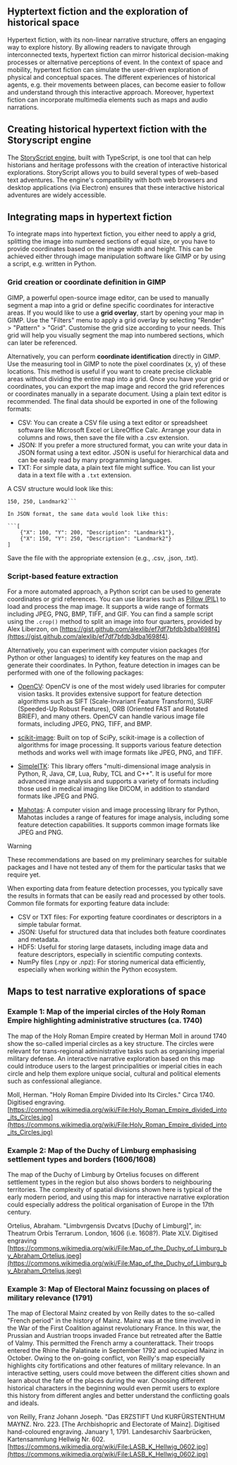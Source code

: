 ## Hyptertext fiction and the exploration of historical space

Hypertext fiction, with its non-linear narrative structure, offers an engaging way to explore history.
By allowing readers to navigate through interconnected texts, hypertext fiction can mirror historical decision-making processes or alternative perceptions of event.
In the context of space and mobility, hypertext fiction can simulate the user-driven exploration of physical and conceptual spaces. The different experiences of historical agents,
e.g. their movements between places, can become easier to follow and understand through this interactive approach. Moreover, hypertext fiction can incorporate multimedia elements
such as maps and audio narrations.

## Creating historical hypertext fiction with the Storyscript engine

The [StoryScript engine](https://github.com/StrixIT/StoryScript), built with TypeScript, is one tool that can help historians and heritage professons with the creation of interactive historical explorations.
StoryScript allows you to build several types of web-based text adventures. The engine's compatibility with both web browsers and desktop applications (via Electron)
ensures that these interactive historical adventures are widely accessible.

## Integrating maps in hypertext fiction

To integrate maps into hypertext fiction, you either need to apply a grid, splitting the image into numbered sections of equal size,
or you have to provide coordinates based on the image width and height. This can be achieved either through image manipulation software like GIMP
or by using a script, e.g. written in Python.

### Grid creation or coordinate definition in GIMP

GIMP, a powerful open-source image editor, can be used to manually segment a map into a grid or define specific coordinates for interactive areas.
If you would like to use a **grid overlay**, start by opening your map in GIMP. Use the "Filters" menu to apply a grid overlay by selecting "Render" > "Pattern" > "Grid".
Customise the grid size according to your needs. This grid will help you visually segment the map into numbered sections, which can later be referenced.

Alternatively, you can perform **coordinate identification** directly in GIMP. Use the measuring tool in GIMP to note the pixel coordinates (x, y) of these locations. 
This method is useful if you want to create precise clickable areas without dividing the entire map into a grid. 
Once you have your grid or coordinates, you can export the map image and record the grid references or coordinates manually in a separate document. Using a plain text
editor is recommended. The final data should be exported in one of the following formats:

- CSV: You can create a CSV file using a text editor or spreadsheet software like Microsoft Excel or LibreOffice Calc. Arrange your data in columns and rows, then save the file with a .csv extension.
- JSON: If you prefer a more structured format, you can write your data in JSON format using a text editor. JSON is useful for hierarchical data and can be easily read by many programming languages.
- TXT: For simple data, a plain text file might suffice. You can list your data in a text file with a `.txt` extension.

A CSV structure would look like this:

```100, 200, Landmark1
150, 250, Landmark2```

In JSON format, the same data would look like this:

```[
    {"X": 100, "Y": 200, "Description": "Landmark1"},
    {"X": 150, "Y": 250, "Description": "Landmark2"}
]
```
Save the file with the appropriate extension (e.g., .csv, .json, .txt).

### Script-based feature extraction

For a more automated approach, a Python script can be used to generate coordinates or grid references. You can use libraries such as [Pillow (PIL)](https://pypi.org/project/pillow/) to load and process the map image. It supports a wide range of formats including JPEG, PNG, BMP, TIFF, and GIF. You can find a sample script using the ```.crop()``` method to split an image into four quarters, provided by Alex Liberzon, on [https://gist.github.com/alexlib/ef7df7bfdb3dba1698f4](https://gist.github.com/alexlib/ef7df7bfdb3dba1698f4).

Alternatively, you can experiment with computer vision packages (for Python or other languages) to identify key features on the map and generate their coordinates. In Python, feature detection in images can be performed with one of the following packages:

- [OpenCV](https://pypi.org/project/opencv-python/): OpenCV is one of the most widely used libraries for computer vision tasks. It provides extensive support for feature detection algorithms such as SIFT (Scale-Invariant Feature Transform), SURF (Speeded-Up Robust Features), ORB (Oriented FAST and Rotated BRIEF), and many others. OpenCV can handle various image file formats, including JPEG, PNG, TIFF, and BMP.

- [scikit-image](https://scikit-image.org/): Built on top of SciPy, scikit-image is a collection of algorithms for image processing. It supports various feature detection methods and works well with image formats like JPEG, PNG, and TIFF.

- [SimpleITK](https://simpleitk.org/): This library offers "multi-dimensional image analysis in Python, R, Java, C#, Lua, Ruby, TCL and C++". It is useful for more advanced image analysis and supports a variety of formats including those used in medical imaging like DICOM, in addition to standard formats like JPEG and PNG.

- [Mahotas](https://mahotas.readthedocs.io/en/latest/): A computer vision and image processing library for Python, Mahotas includes a range of features for image analysis, including some feature detection capabilities. It supports common image formats like JPEG and PNG.

> [!WARNING]  
> These recommendations are based on my preliminary searches for suitable packages and I have not tested any of them for the particular tasks that we require yet.

When exporting data from feature detection processes, you typically save the results in formats that can be easily read and processed by other tools. Common file formats for exporting feature data include:

- CSV or TXT files: For exporting feature coordinates or descriptors in a simple tabular format.
- JSON: Useful for structured data that includes both feature coordinates and metadata.
- HDF5: Useful for storing large datasets, including image data and feature descriptors, especially in scientific computing contexts.
- NumPy files (.npy or .npz): For storing numerical data efficiently, especially when working within the Python ecosystem.

## Maps to test narrative explorations of space

### Example 1: Map of the imperial circles of the Holy Roman Empire highlighting administrative structures (ca. 1740)

The map of the Holy Roman Empire created by Herman Moll in around 1740 show the so-called imperial circles as a key structure. The circles were relevant
for trans-regional administrative tasks such as organising imperial military defense. An interactive narrative exploration based on this map could introduce users to the largest principalities or imperial cities in each circle and help them explore unique social, cultural and political elements such as confessional allegiance.

Moll, Herman. "Holy Roman Empire Divided into Its Circles." Circa 1740. Digitised engraving. [https://commons.wikimedia.org/wiki/File:Holy_Roman_Empire_divided_into_its_Circles.jpg](https://commons.wikimedia.org/wiki/File:Holy_Roman_Empire_divided_into_its_Circles.jpg)

### Example 2: Map of the Duchy of Limburg emphasising settlement types and borders (1606/1608)

The map of the Duchy of Limburg by Ortelius focuses on different settlement types in the region but also shows borders to neighbouring territories. The complexity of spatial divisions shown here is typical of the early modern period, and using this map for interactive narrative exploration could especially address the political organisation of Europe in the 17th century.

Ortelius, Abraham. "Limbvrgensis Dvcatvs [Duchy of Limburg]", in: Theatrum Orbis Terrarum. London, 1606 (i.e. 1608?). Plate XLV.
Digitised engraving [https://commons.wikimedia.org/wiki/File:Map_of_the_Duchy_of_Limburg_by_Abraham_Ortelius.jpeg](https://commons.wikimedia.org/wiki/File:Map_of_the_Duchy_of_Limburg_by_Abraham_Ortelius.jpeg)

### Example 3: Map of Electoral Mainz focussing on places of military relevance (1791)

The map of Electoral Mainz created by von Reilly dates to the so-called "French period" in the history of Mainz. Mainz was at the time involved in the War of the First Coalition against revolutionary France. In this war, the Prussian and Austrian troops invaded France but retreated after the Battle of Valmy. This permitted the French army a counterattack. Their troops entered the Rhine the Palatinate in September 1792 and occupied Mainz in October. Owing to the on-going conflict, von Reilly's map especially highlights city fortifications and other features of military relevance. In an interactive setting, users could move between the different cities shown and learn about the fate of the places during the war. Choosing different historical characters in the beginning would even permit users to explore this history from different angles and better understand the conflicting goals and ideals.

von Reilly, Franz Johann Joseph. "Das ERZSTIFT Und KURFÜRSTENTHUM MAYNZ. Nro. 223. [The Archbishopric and Electorate of Mainz]. Digitised hand-coloured engraving. January 1, 1791. Landesarchiv Saarbrücken, Kartensammlung Hellwig Nr. 602. [https://commons.wikimedia.org/wiki/File:LASB_K_Hellwig_0602.jpg](https://commons.wikimedia.org/wiki/File:LASB_K_Hellwig_0602.jpg)
